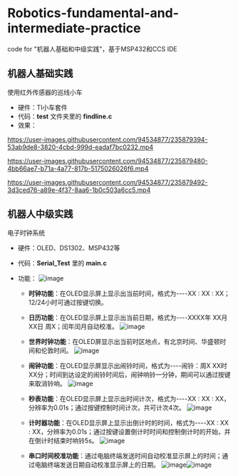 # Robotics-fundamental-and-intermediate-practice
code for "机器人基础和中级实践"，基于MSP432和CCS IDE
## 机器人基础实践
使用红外传感器的巡线小车
* 硬件：TI小车套件
* 代码：**test** 文件夹里的 **findline.c**
* 效果：


https://user-images.githubusercontent.com/94534877/235879394-53ab9de8-3820-4cbd-999d-eadaf7bc0232.mp4



https://user-images.githubusercontent.com/94534877/235879480-4bb66ae7-b71a-4a77-817b-5175026026f6.mp4



https://user-images.githubusercontent.com/94534877/235879492-3d3ced76-a89e-4f37-8aa6-1b0c503a6cc5.mp4

## 机器人中级实践
电子时钟系统
* 硬件：OLED、DS1302、MSP432等
* 代码：**Serial_Test** 里的 **main.c**
* 功能：
![image](https://user-images.githubusercontent.com/94534877/235886120-5d0fe1d8-1360-47bd-88c4-0435878feea3.png)

  * **时钟功能**：在OLED显示屏上显示出当前时间，格式为----XX : XX : XX；12/24小时可通过按键切换。
  * **日历功能**：在OLED显示屏上显示出当前日期，格式为----XXXX年 XX月XX日 周X；闰年闰月自动校准。
  ![image](https://user-images.githubusercontent.com/94534877/235886176-25fad2b2-6d5c-49b8-9fea-410cac864221.png)

  * **世界时钟功能**：在OLED屏显示出当前时区地点，有北京时间、华盛顿时间和伦敦时间。
  ![image](https://user-images.githubusercontent.com/94534877/235886243-03a54cd2-e502-4756-bb19-af7957d20b79.png)

  * **闹钟功能**：在OLED显示屏显示出闹铃时间，格式为----闹铃：周X  XX时XX分；时间到达设定的闹铃时间后，闹钟响铃一分钟，期间可以通过按键来取消铃响。
  ![image](https://user-images.githubusercontent.com/94534877/235886310-0b667ca0-617d-4307-a6ef-55dba69a6796.png)

  * **秒表功能**：在OLED显示屏上显示出时间计次，格式为----XX : XX : XX，分辨率为0.01s；通过按键控制时间计次，共可计次4次。
  ![image](https://user-images.githubusercontent.com/94534877/235886356-fc3b112c-9f89-405e-bf83-04292b7aeebc.png)

  * **计时器功能**：在OLED显示屏上显示出倒计时的时间，格式为----XX : XX : XX，分辨率为0.01s；通过按键设置倒计时时间和控制倒计时的开始，并在倒计时结束时响铃5s。
  ![image](https://user-images.githubusercontent.com/94534877/235886403-4f684eab-0f95-4fe8-af24-b34089250842.png)

  * **串口时间校准功能**：通过电脑终端发送时间自动校准显示屏上的时间；通过电脑终端发送日期自动校准显示屏上的日期。
  ![image](https://user-images.githubusercontent.com/94534877/235886502-c20f5d7b-7277-41e7-9371-8b12b02e8d9e.png)![image](https://user-images.githubusercontent.com/94534877/235886518-13ef20d8-9db6-46ec-b573-e017978f8a90.png)

